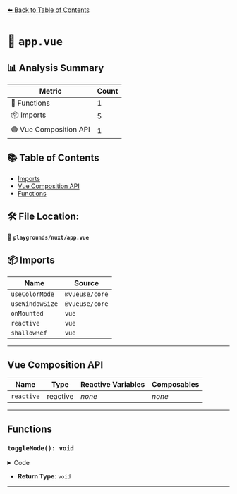 [⬅️ Back to Table of Contents](../../index.md)

# 📄 `app.vue`

## 📊 Analysis Summary

| Metric | Count |
|--------|-------|
| 🔧 Functions | 1 |
| 📦 Imports | 5 |
| 🟢 Vue Composition API | 1 |

## 📚 Table of Contents

- [Imports](#imports)
- [Vue Composition API](#vue-composition-api)
- [Functions](#functions)

## 🛠️ File Location:
📂 **`playgrounds/nuxt/app.vue`**

## 📦 Imports

| Name | Source |
|------|--------|
| `useColorMode` | `@vueuse/core` |
| `useWindowSize` | `@vueuse/core` |
| `onMounted` | `vue` |
| `reactive` | `vue` |
| `shallowRef` | `vue` |


---

## Vue Composition API

| Name | Type | Reactive Variables | Composables |
|------|------|-------------------|-------------|
| `reactive` | reactive | *none* | *none* |


---

## Functions

### `toggleMode(): void`

<details><summary>Code</summary>

```ts
function toggleMode() {
  state.color = state.color === 'light' ? 'dark' : 'light'
}
```
</details>

- **Return Type**: `void`

---